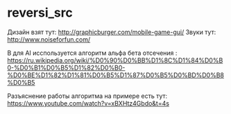 # reversi_src
Дизайн взят тут: http://graphicburger.com/mobile-game-gui/
Звуки тут: http://www.noiseforfun.com/

В для AI исспользуется алгоритм альфа бета отсечения :
https://ru.wikipedia.org/wiki/%D0%90%D0%BB%D1%8C%D1%84%D0%B0-%D0%B1%D0%B5%D1%82%D0%B0-%D0%BE%D1%82%D1%81%D0%B5%D1%87%D0%B5%D0%BD%D0%B8%D0%B5

Разъяснение работы алгоритма на примере есть тут:
https://www.youtube.com/watch?v=xBXHtz4Gbdo&t=4s
